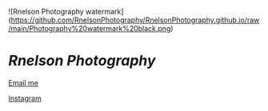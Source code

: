 ![Rnelson Photography watermark] (https://github.com/RnelsonPhotography/RnelsonPhotography.github.io/raw/main/Photography%20watermark%20black.png)
# ***Rnelson Photography***
[Email me](mailto:photo.r.nelson@gmail.com)

[Instagram](https://www.instagram.com/rnelson_photography?utm_source=ig_web_button_share_sheet&igsh=ZDNlZDc0MzIxNw==)
